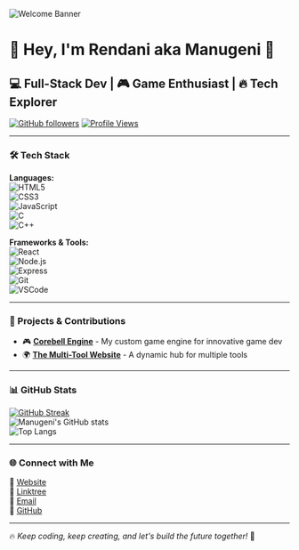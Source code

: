![Welcome Banner](https://github.com/manugeni.png)

# 👑 Hey, I'm Rendani aka Manugeni 🚀

## 💻 Full-Stack Dev | 🎮 Game Enthusiast | 🔥 Tech Explorer

[![GitHub followers](https://img.shields.io/github/followers/manugeni?style=social)](https://github.com/manugeni?tab=followers)
[![Profile Views](https://komarev.com/ghpvc/?username=manugeni&color=blue)](https://github.com/manugeni)

---

### 🛠️ Tech Stack

**Languages:**  
![HTML5](https://img.shields.io/badge/HTML5-%23E34F26.svg?style=flat-square&logo=html5&logoColor=white)  
![CSS3](https://img.shields.io/badge/CSS3-%231572B6.svg?style=flat-square&logo=css3&logoColor=white)  
![JavaScript](https://img.shields.io/badge/JavaScript-%23F7DF1E.svg?style=flat-square&logo=javascript&logoColor=black)  
![C](https://img.shields.io/badge/C-%2300599C.svg?style=flat-square&logo=c&logoColor=white)  
![C++](https://img.shields.io/badge/C%2B%2B-%2300599C.svg?style=flat-square&logo=c%2B%2B&logoColor=white)  

**Frameworks & Tools:**  
![React](https://img.shields.io/badge/React-%2361DAFB.svg?style=flat-square&logo=react&logoColor=black)  
![Node.js](https://img.shields.io/badge/Node.js-%23339933.svg?style=flat-square&logo=node.js&logoColor=white)  
![Express](https://img.shields.io/badge/Express.js-%23000000.svg?style=flat-square&logo=express&logoColor=white)  
![Git](https://img.shields.io/badge/Git-%23F05033.svg?style=flat-square&logo=git&logoColor=white)  
![VSCode](https://img.shields.io/badge/VS%20Code-%23007ACC.svg?style=flat-square&logo=visual-studio-code&logoColor=white)  

---

### 🚀 Projects & Contributions
- 🎮 **[Corebell Engine](https://manugeni.is-a.dev/pages/apps/corebell-engine)** - My custom game engine for innovative game dev
- 🌍 **[The Multi-Tool Website](https://manugeni.is-a.dev/)** - A dynamic hub for multiple tools

---

### 📊 GitHub Stats
[![GitHub Streak](https://github-readme-streak-stats.herokuapp.com/?user=manugeni&theme=radical)](https://git.io/streak-stats)  
![Manugeni's GitHub stats](https://github-readme-stats.vercel.app/api?username=manugeni&show_icons=true&theme=radical)  
![Top Langs](https://github-readme-stats.vercel.app/api/top-langs/?username=manugeni&layout=compact&theme=radical)  

---

### 🌐 Connect with Me
🔗 [Website](https://manugeni.is-a.dev/)  
📌 [Linktree](https://linktr.ee/callmerendani)  
📧 [Email](mailto:rendaniman@outlook.com)  
💼 [GitHub](https://github.com/manugeni)  

---

🔥 *Keep coding, keep creating, and let's build the future together!* 🚀

